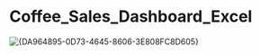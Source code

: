 # Coffee_Sales_Dashboard_Excel
![{DA964895-0D73-4645-8606-3E808FC8D605}](https://github.com/user-attachments/assets/5e1f1355-1e63-4ae1-bbb6-cf62ee3d98ac)

